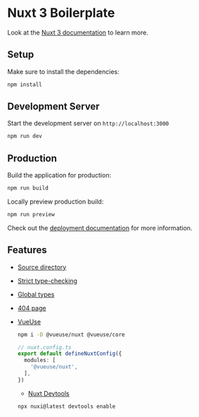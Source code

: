 # Nuxt 3 Boilerplate

Look at the [Nuxt 3 documentation](https://nuxt.com/docs/getting-started/introduction) to learn more.

## Setup

Make sure to install the dependencies:

```bash
npm install
```

## Development Server

Start the development server on `http://localhost:3000`

```bash
npm run dev
```

## Production

Build the application for production:

```bash
npm run build
```

Locally preview production build:

```bash
npm run preview
```

Check out the [deployment documentation](https://nuxt.com/docs/getting-started/deployment) for more information.

## Features

- [Source directory](https://nuxt.com/docs/api/configuration/nuxt-config#srcdir)
- [Strict type-checking](https://nuxt.com/docs/guide/concepts/typescript)
- [Global types](https://stackoverflow.com/a/73237686)
- [404 page](https://www.reddit.com/r/Nuxt/comments/s7mtkz/how_to_create_nuxt_3_404_error_page/?utm_source=share&utm_medium=web2x&context=3)
- [VueUse](https://vueuse.org/)

  ```bash
  npm i -D @vueuse/nuxt @vueuse/core
  ```

  ```typescript
  // nuxt.config.ts
  export default defineNuxtConfig({
    modules: [
      '@vueuse/nuxt',
    ],
  })
  ```

  - [Nuxt Devtools](https://devtools.nuxtjs.org/)

  ```bash
  npx nuxi@latest devtools enable
  ```